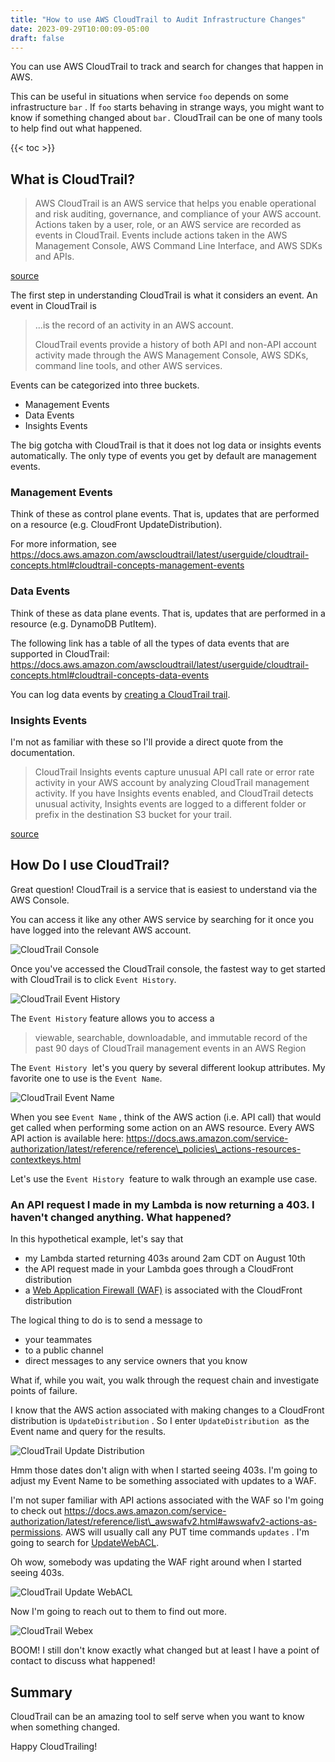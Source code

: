 ```yaml
---
title: "How to use AWS CloudTrail to Audit Infrastructure Changes"
date: 2023-09-29T10:00:09-05:00
draft: false
---
```


You can use AWS CloudTrail to track and search for changes that happen in AWS.

This can be useful in situations when  service `foo` depends on some infrastructure `bar` . If `foo` starts behaving in strange ways, you might want to know if something changed about `bar.` CloudTrail can be one of many tools to help find out what happened.

{{< toc >}}

## What is CloudTrail?

> AWS CloudTrail is an AWS service that helps you enable operational and risk auditing, governance, and compliance of your AWS account. Actions taken by a user, role, or an AWS service are recorded as events in CloudTrail. Events include actions taken in the AWS Management Console, AWS Command Line Interface, and AWS SDKs and APIs.

[source](https://docs.aws.amazon.com/awscloudtrail/latest/userguide/cloudtrail-user-guide.html)

The first step in understanding CloudTrail is what it considers an event. An event in CloudTrail is

> ...is the record of an activity in an AWS account.
>  
> CloudTrail events provide a history of both API and non-API account activity made through the AWS Management Console, AWS SDKs, command line tools, and other AWS services.

Events can be categorized into three buckets.

* Management Events
* Data Events
* Insights Events

The big gotcha with CloudTrail is that it does not log data or insights events automatically. The only type of events you get by default are management events.

### Management Events

Think of these as control plane events. That is, updates that are performed on a resource (e.g. CloudFront UpdateDistribution).

For more information, see <https://docs.aws.amazon.com/awscloudtrail/latest/userguide/cloudtrail-concepts.html#cloudtrail-concepts-management-events>

### Data Events

Think of these as data plane events. That is, updates that are performed in a resource (e.g. DynamoDB PutItem).

The following link has a table of all the types of data events that are supported in CloudTrail: <https://docs.aws.amazon.com/awscloudtrail/latest/userguide/cloudtrail-concepts.html#cloudtrail-concepts-data-events>

You can log data events by [creating a CloudTrail trail](https://docs.aws.amazon.com/awscloudtrail/latest/userguide/cloudtrail-create-and-update-a-trail.html).

### Insights Events

I'm not as familiar with these so I'll provide a direct quote from the documentation.

> CloudTrail Insights events capture unusual API call rate or error rate activity in your AWS account by analyzing CloudTrail management activity. If you have Insights events enabled, and CloudTrail detects unusual activity, Insights events are logged to a different folder or prefix in the destination S3 bucket for your trail.

[source](https://docs.aws.amazon.com/awscloudtrail/latest/userguide/cloudtrail-concepts.html#cloudtrail-concepts-insights-events)

## How Do I use CloudTrail?

Great question! CloudTrail is a service that is easiest to understand via the AWS Console.

You can access it like any other AWS service by searching for it once you have logged into the relevant AWS account.

![CloudTrail Console](/images/cloudtrail-console.png)

Once you've accessed the CloudTrail console, the fastest way to get started with CloudTrail is to click `Event History`.

![CloudTrail Event History](/images/cloudtrail-event-history.png)

The `Event History` feature allows you to access a

> viewable, searchable, downloadable, and immutable record of the past 90 days of CloudTrail management events in an AWS Region

The `Event History`  let's you query by several different lookup attributes. My favorite one to use is the `Event Name`.

![CloudTrail Event Name](/images/cloudtrail-event-name.png)

When you see `Event Name` , think of the AWS action (i.e. API call) that would get called when performing some action on an AWS resource. Every AWS API action is available here: <https://docs.aws.amazon.com/service-authorization/latest/reference/reference\_policies\_actions-resources-contextkeys.html>

Let's use the `Event History`  feature to walk through an example use case.

### An API request I made in my Lambda is now returning a 403. I haven't changed anything. What happened?

In this hypothetical example, let's say that

* my Lambda started returning 403s around 2am CDT on August 10th
* the API request made in your Lambda goes through a CloudFront distribution
* a [Web Application Firewall (WAF)](https://aws.amazon.com/waf/) is associated with the CloudFront distribution

The logical thing to do is to send a message to

* your teammates
* to a public channel
* direct messages to any service owners that you know

What if, while you wait, you walk through the request chain and investigate points of failure.

I know that the AWS action associated with making changes to a CloudFront distribution is `UpdateDistribution` . So I enter `UpdateDistribution`  as the Event name and query for the results.

![CloudTrail Update Distribution](/images/cloudtrail-update-distribution.png)

Hmm those dates don't align with when I started seeing 403s. I'm going to adjust my Event Name to be something associated with updates to a WAF.

I'm not super familiar with API actions associated with the WAF so I'm going to check out <https://docs.aws.amazon.com/service-authorization/latest/reference/list\_awswafv2.html#awswafv2-actions-as-permissions>. AWS will usually call any PUT time commands `updates` . I'm going to search for [UpdateWebACL](https://docs.aws.amazon.com/waf/latest/APIReference/API_UpdateWebACL.html).

Oh wow, somebody was updating the WAF right around when I started seeing 403s.

![CloudTrail Update WebACL](/images/cloudtrail-update-webacl.png)

Now I'm going to reach out to them to find out more.

![CloudTrail Webex](/images/cloudtrail-webex.png)

BOOM! I still don't know exactly what changed but at least I have a point of contact to discuss what happened!

## Summary

CloudTrail can be an amazing tool to self serve when you want to know when something changed.

Happy CloudTrailing!
